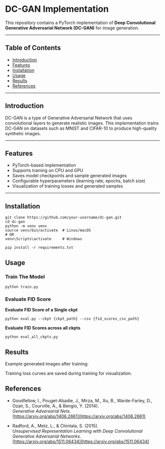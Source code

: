 # DC-GAN Implementation

This repository contains a PyTorch implementation of **Deep Convolutional Generative Adversarial Network (DC-GAN)** for image generation.

---

## Table of Contents

- [Introduction](#introduction)  
- [Features](#features)  
- [Installation](#installation)  
- [Usage](#usage)  
- [Results](#results)  
- [References](#references)  

---

## Introduction

DC-GAN is a type of Generative Adversarial Network that uses convolutional layers to generate realistic images. This implementation trains DC-GAN on datasets such as MNIST and CIFAR-10 to produce high-quality synthetic images.

---

## Features

- PyTorch-based implementation  
- Supports training on CPU and GPU  
- Saves model checkpoints and sample generated images  
- Configurable hyperparameters (learning rate, epochs, batch size)  
- Visualization of training losses and generated samples  

---

## Installation

```
git clone https://github.com/your-username/dc-gan.git
cd dc-gan
python -m venv venv
source venv/bin/activate  # Linux/macOS
# OR
venv\Scripts\activate     # Windows

pip install -r requirements.txt
```

## Usage

### Train The Model
```
python train.py
```

### Evaluate FID Score

**Evaluate FID Score of a Single ckpt**
```
python eval.py --ckpt {ckpt_path} --csv {fid_scores_csv_path}
```

**Evaluate FID Scores across all ckpts**
```
python eval_all_ckpts.py
```

## Results
Example generated images after training:


Training loss curves are saved during training for visualization.


## References

- Goodfellow, I., Pouget-Abadie, J., Mirza, M., Xu, B., Warde-Farley, D., Ozair, S., Courville, A., & Bengio, Y. (2014).  
  *Generative Adversarial Nets*.  
  [https://arxiv.org/abs/1406.2661](https://arxiv.org/abs/1406.2661)

- Radford, A., Metz, L., & Chintala, S. (2015).  
  *Unsupervised Representation Learning with Deep Convolutional Generative Adversarial Networks*.  
  [https://arxiv.org/abs/1511.06434](https://arxiv.org/abs/1511.06434)


